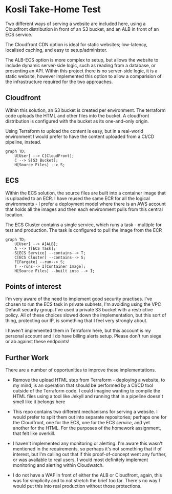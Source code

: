 # Kosli Take-Home Test

Two different ways of serving a website are included here, using a Cloudfront distribution
in front of an S3 bucket, and an ALB in front of an ECS service.

The Cloudfront CDN option is ideal for static websites; low-latency, localised caching, and
easy to setup/administer.

The ALB-ECS option is more complex to setup, but allows the website to include dynamic
server-side logic, such as reading from a database, or presenting an API. Within this project
there is no server-side logic, it is a static website, however implemented this option to 
allow a comparision of the infrastructure required for the two approaches.

## Cloudfront

Within this solution, an S3 bucket is created per environment.  The terraform code uploads
the HTML and other files into the bucket.  A cloudfront distribution is configured with the
bucket as its one-and-only origin.

Using Terraform to upload the content is easy, but in a real-world environment I would prefer
to have the content uploaded from a CI/CD pipeline, instead.

```mermaid
graph TD;
    U[User] --> C[CloudFront];
    C --> S[S3 Bucket];
    H[Source Files] --> S;
```

## ECS

Within the ECS solution, the source files are built into a container image that is 
uploaded to an ECR.  I have reused the same ECR for all the logical environments - I
prefer a deployment model where there is an AWS account that holds all the images and
then each environment pulls from this central location.

The ECS Cluster contains a single service, which runs a task - multiple for test and production.
The task is configured to pull the image from the ECR

```mermaid
graph TD;
    U[User] --> A[ALB];
    A --> T[ECS Task];
    S[ECS Service] --contains--> T;
    C[ECS Cluster] --contains--> S;
    F[Fargate] --run--> S;
    T --runs--> I[Container Image];
    H[Source Files] --built into --> I;
```

## Points of interest

I'm very aware of the need to implement good security practises.  I've chosen to run the ECS
task in private subnets, I'm avoiding using the VPC Default security group.  I've used a private
S3 bucket with a restrictive policy.  All of these choices slowed down the implementation,
but this sort of thing, protecting our IP, is something that I feel very strongly about.

I haven't implemented them in Terraform here, but this account is my personal account and I do
have billing alerts setup. Please don't run siege or ab against these endpoints!  

## Further Work

There are a number of opportunities to improve these implementations.

* Remove the upload HTML step from Terraform - deploying a website, to my mind, is an 
  operation that should be performed by a CI/CD tool outside of the Terraform code.
  I could imagine wanting to compile the HTML files using a tool like Jekyll and running
  that in a pipeline doesn't smell like it belongs here

* This repo contains two different mechanisms for serving a website.  I would prefer to 
  split them out into separate repositories; perhaps one for the Cloudfront, one for the ECS,
  one for the ECS _service_, and yet another for the HTML.  For the purposes of the homework
  assignment, that felt like overkill.

* I haven't implemented any monitoring or alerting.  I'm aware this wasn't mentioned in the
  requirements, so perhaps it's not something that if of interest, but I'm calling out that
  if this proof-of-concept went any further, or was available to real users, I would most
  definitely implement monitoring and alerting within Cloudwatch.

* I do not have a WAF in front of either the ALB or Cloudfront, again, this was for
  simplicity and to not stretch the brief too far.  There's no way I would put this into
  real production without those protections.

